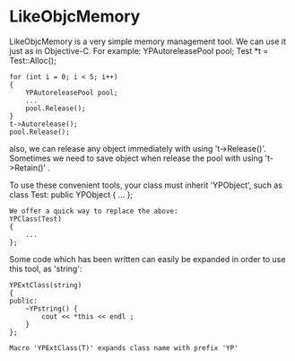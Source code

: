 LikeObjcMemory
====

LikeObjcMemory is a very simple memory management tool. We can use it just as in Objective-C.
For example:
	YPAutoreleasePool pool;
	Test *t = Test::Alloc();

	for (int i = 0; i < 5; i++)
	{
		YPAutoreleasePool pool;
		...
		pool.Release();
	}
	t->Autorelease();
	pool.Release();

also, we can release any object immediately with using 't->Release()'.
Sometimes we need to save object when release the pool with using 't->Retain()' .

To use these convenient tools, your class must inherit 'YPObject<T>', such as 
	class Test: public YPObject<Test>
	{
		...
	};

	We offer a quick way to replace the above:
	YPClass(Test)
	{
		...
	};

Some code which has been written can easily be expanded in order to use this tool, as 'string':

	YPExtClass(string) 
	{
	public:
		~YPstring() {
			cout << *this << endl ;
		}
	};

	Macro 'YPExtClass(T)' expands class name with prefix 'YP'
